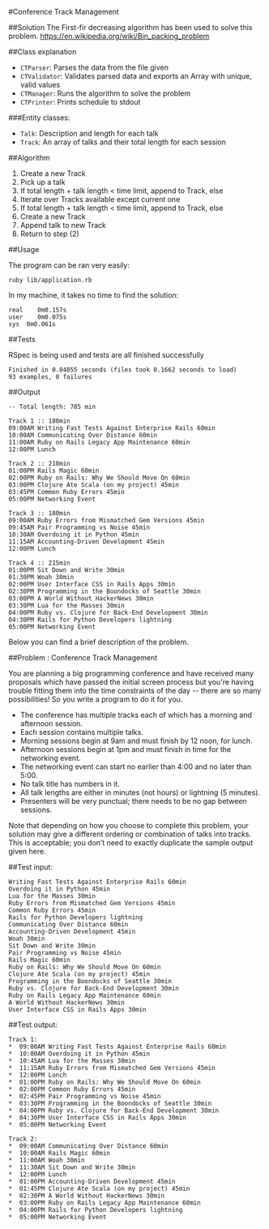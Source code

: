 #Conference Track Management

##Solution
The First-fir decreasing algorithm has been used to solve this problem.
https://en.wikipedia.org/wiki/Bin_packing_problem

##Class explanation

* `CTParser`: Parses the data from the file given
* `CTValidator`: Validates parsed data and exports an Array with unique, valid  values
* `CTManager`: Runs the algorithm to solve the problem
* `CTPrinter`: Prints schedule to stdout

###Entity classes:
* `Talk`: Description and length for each talk
* `Track`: An array of talks and their total length for each session

##Algorithm

1. Create a new Track
2. Pick up a talk
3. If total length + talk length < time limit, append to Track, else
4. Iterate over Tracks available except current one
5. If total length + talk length < time limit, append to Track, else
6. Create a new Track
7. Append talk to new Track
8. Return to step (2)

##Usage

The program can be ran very easily:

`ruby lib/application.rb`

In my machine, it takes no time to find the solution:

```
real	0m0.157s
user	0m0.075s
sys	 0m0.061s
```

##Tests

RSpec is being used and tests are all finished successfully

```
Finished in 0.04855 seconds (files took 0.1662 seconds to load)
93 examples, 0 failures
```

##Output

```
-- Total length: 785 min

Track 1 :: 180min
09:00AM Writing Fast Tests Against Enterprise Rails 60min
10:00AM Communicating Over Distance 60min
11:00AM Ruby on Rails Legacy App Maintenance 60min
12:00PM Lunch

Track 2 :: 210min
01:00PM Rails Magic 60min
02:00PM Ruby on Rails: Why We Should Move On 60min
03:00PM Clojure Ate Scala (on my project) 45min
03:45PM Common Ruby Errors 45min
05:00PM Networking Event

Track 3 :: 180min
09:00AM Ruby Errors from Mismatched Gem Versions 45min
09:45AM Pair Programming vs Noise 45min
10:30AM Overdoing it in Python 45min
11:15AM Accounting-Driven Development 45min
12:00PM Lunch

Track 4 :: 215min
01:00PM Sit Down and Write 30min
01:30PM Woah 30min
02:00PM User Interface CSS in Rails Apps 30min
02:30PM Programming in the Boondocks of Seattle 30min
03:00PM A World Without HackerNews 30min
03:30PM Lua for the Masses 30min
04:00PM Ruby vs. Clojure for Back-End Development 30min
04:30PM Rails for Python Developers lightning
05:00PM Networking Event
```

Below you can find a brief description of the problem.

##Problem : Conference Track Management

You are planning a big programming conference and have received many proposals which have passed the initial screen process but you're having trouble fitting them into the time constraints of the day -- there are so many possibilities! So you write a program to do it for you.

*  The conference has multiple tracks each of which has a morning and afternoon session.
*  Each session contains multiple talks.
*  Morning sessions begin at 9am and must finish by 12 noon, for lunch.
*  Afternoon sessions begin at 1pm and must finish in time for the networking event.
*  The networking event can start no earlier than 4:00 and no later than 5:00.
*  No talk title has numbers in it.
*  All talk lengths are either in minutes (not hours) or lightning (5 minutes).
*  Presenters will be very punctual; there needs to be no gap between sessions.

Note that depending on how you choose to complete this problem, your solution may give a different ordering or combination of talks into tracks. This is acceptable; you don’t need to exactly duplicate the sample output given here.

##Test input:
```
Writing Fast Tests Against Enterprise Rails 60min
Overdoing it in Python 45min
Lua for the Masses 30min
Ruby Errors from Mismatched Gem Versions 45min
Common Ruby Errors 45min
Rails for Python Developers lightning
Communicating Over Distance 60min
Accounting-Driven Development 45min
Woah 30min
Sit Down and Write 30min
Pair Programming vs Noise 45min
Rails Magic 60min
Ruby on Rails: Why We Should Move On 60min
Clojure Ate Scala (on my project) 45min
Programming in the Boondocks of Seattle 30min
Ruby vs. Clojure for Back-End Development 30min
Ruby on Rails Legacy App Maintenance 60min
A World Without HackerNews 30min
User Interface CSS in Rails Apps 30min
```

##Test output:
```
Track 1:
*  09:00AM Writing Fast Tests Against Enterprise Rails 60min
*  10:00AM Overdoing it in Python 45min
*  10:45AM Lua for the Masses 30min
*  11:15AM Ruby Errors from Mismatched Gem Versions 45min
*  12:00PM Lunch
*  01:00PM Ruby on Rails: Why We Should Move On 60min
*  02:00PM Common Ruby Errors 45min
*  02:45PM Pair Programming vs Noise 45min
*  03:30PM Programming in the Boondocks of Seattle 30min
*  04:00PM Ruby vs. Clojure for Back-End Development 30min
*  04:30PM User Interface CSS in Rails Apps 30min
*  05:00PM Networking Event

Track 2:
*  09:00AM Communicating Over Distance 60min
*  10:00AM Rails Magic 60min
*  11:00AM Woah 30min
*  11:30AM Sit Down and Write 30min
*  12:00PM Lunch
*  01:00PM Accounting-Driven Development 45min
*  01:45PM Clojure Ate Scala (on my project) 45min
*  02:30PM A World Without HackerNews 30min
*  03:00PM Ruby on Rails Legacy App Maintenance 60min
*  04:00PM Rails for Python Developers lightning
*  05:00PM Networking Event
```
